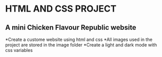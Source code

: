 # HTML AND CSS PROJECT 

## A mini Chicken Flavour Republic website 

*Create a custome website using html and css
*All images used in the project are stored in the image folder
*Create a light and dark mode with css variables


